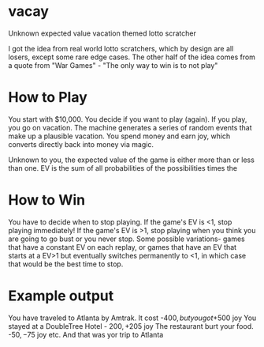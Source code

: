 # vacay
Unknown expected value vacation themed lotto scratcher

I got the idea from real world lotto scratchers, which by design are all losers, except some rare edge cases. The other half of the idea comes from a quote from "War Games" - "The only way to win is to not play"

# How to Play

You start with $10,000. You decide if you want to play (again). If you play, you go on vacation. The machine generates a series of random events that make up a plausible vacation. You spend money and earn joy, which converts directly back into money via magic.

Unknown to you, the expected value of the game is either more than or less than one. EV is the sum of all probabilities of the possibilities times the 

# How to Win
You have to decide when to stop playing. If the game's EV is <1, stop playing immediately! If the game's EV is >1, stop playing when you think you are going to go bust or you never stop.  Some possible variations- games that have a constant EV on each replay, or games that have an EV that starts at a EV>1 but eventually switches permanently to <1, in which case that would be the best time to stop.

# Example output

  You have traveled to Atlanta by Amtrak. It cost -$400, but you got +$500 joy
  You stayed at a DoubleTree Hotel - $200, +$205 joy
  The restaurant burt your food. -$50, -$75 joy
  etc.
  And that was yor trip to Atlanta
  
  

  
  
